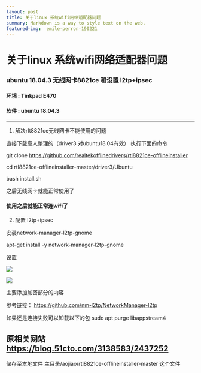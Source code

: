 ```yaml
---
layout: post
title: 关于linux 系统wifi网络适配器问题
summary: Markdown is a way to style text on the web.
featured-img:  emile-perron-190221
---
```


# 关于linux 系统wifi网络适配器问题

### ubuntu 18.04.3 无线网卡8821ce 和设置 l2tp+ipsec

#### 环境  :  Tinkpad E470 

####  软件 :  ubuntu 18.04.3

---

1. 解决rlt8821ce无线网卡不能使用的问题



直接下载高人整理的（driver3 对ubuntu18.04有效）
执行下面的命令

git clone <https://github.com/realtekofflinedrivers/rtl8821ce-offlineinstaller> 

cd rtl8821ce-offlineinstaller-master/driver3/Ubuntu

bash install.sh

之后无线网卡就能正常使用了		

#### 使用之后就能正常连wifi了 

2. 配置 l2tp+ipsec

安装network-manager-l2tp-gnome

apt-get install -y network-manager-l2tp-gnome

设置

![](https://s1.51cto.com/images/blog/201909/10/0dd24ea8c28b21a4c75103931d567a50.png?x-oss-process=image/watermark,size_16,text_QDUxQ1RP5Y2a5a6i,color_FFFFFF,t_100,g_se,x_10,y_10,shadow_90,type_ZmFuZ3poZW5naGVpdGk=)

![](https://s1.51cto.com/images/blog/201909/10/cc9268a258ddb38d7deae42768097607.png?x-oss-process=image/watermark,size_16,text_QDUxQ1RP5Y2a5a6i,color_FFFFFF,t_100,g_se,x_10,y_10,shadow_90,type_ZmFuZ3poZW5naGVpdGk=)

主要添加加密部分的内容

参考链接：
<https://github.com/nm-l2tp/NetworkManager-l2tp>

如果还是连接失败可以卸载以下的包
sudo apt purge libappstream4



## 原相关网站 <https://blog.51cto.com/3138583/2437252>

储存至本地文件 主目录/aojiao/rtl8821ce-offlineinstaller-master    这个文件

